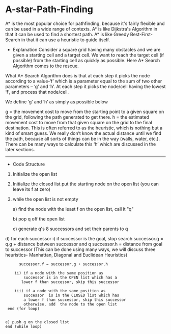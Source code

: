 # A-star-Path-Finding

A* is the most popular choice for pathfinding, because it's fairly flexible and can be used in a wide range of contexts. A* is like Dijkstra's Algorithm in that it can be used to find a shortest path. A* is like Greedy Best-First-Search in that it can use a heuristic to guide itself.

- Explanation
Consider a square grid having many obstacles and we are given a starting cell and a target cell. We want to reach the target cell (if possible) from the starting cell as quickly as possible. Here A* Search Algorithm comes to the rescue.

What A* Search Algorithm does is that at each step it picks the node according to a value-‘f’ which is a parameter equal to the sum of two other parameters – ‘g’ and ‘h’. At each step it picks the node/cell having the lowest ‘f’, and process that node/cell.

We define ‘g’ and ‘h’ as simply as possible below

g = the movement cost to move from the starting point to a given square on the grid, following the path generated to get there.
h = the estimated movement cost to move from that given square on the grid to the final destination. This is often referred to as the heuristic, which is nothing but a kind of smart guess. We really don’t know the actual distance until we find the path, because all sorts of things can be in the way (walls, water, etc.). There can be many ways to calculate this ‘h’ which are discussed in the later sections.

------------------------------------
- Code Structure

1.  Initialize the open list
2.  Initialize the closed list
    put the starting node on the open 
    list (you can leave its f at zero)

3.  while the open list is not empty
    
    a) find the node with the least f on 
       the open list, call it "q"

    b) pop q off the open list
    
    c) generate q's 8 successors and set their 
       parents to q
   
   d) for each successor
        i) if successor is the goal, stop search
          successor.g = q.g + distance between 
                              successor and q
          successor.h = distance from goal to 
          successor (This can be done using many 
          ways, we will discuss three heuristics- 
          Manhattan, Diagonal and Euclidean 
          Heuristics)
          
          
          successor.f = successor.g + successor.h

        ii) if a node with the same position as 
            successor is in the OPEN list which has a 
           lower f than successor, skip this successor

        iii) if a node with the same position as 
            successor  is in the CLOSED list which has
            a lower f than successor, skip this successor
            otherwise, add  the node to the open list
     end (for loop)
  
    
    e) push q on the closed list
    end (while loop) 
